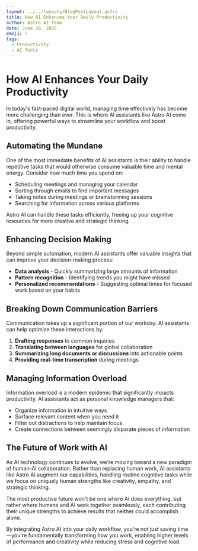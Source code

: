 ```yaml
---
layout: ../../layouts/BlogPostLayout.astro
title: How AI Enhances Your Daily Productivity
author: Astro AI Team
date: June 20, 2025
emoji: ⚡
tags: 
  - Productivity
  - AI Tools
---
```


# How AI Enhances Your Daily Productivity

In today's fast-paced digital world, managing time effectively has become more challenging than ever. This is where AI assistants like Astro AI come in, offering powerful ways to streamline your workflow and boost productivity.

## Automating the Mundane

One of the most immediate benefits of AI assistants is their ability to handle repetitive tasks that would otherwise consume valuable time and mental energy. Consider how much time you spend on:

- Scheduling meetings and managing your calendar
- Sorting through emails to find important messages
- Taking notes during meetings or brainstorming sessions
- Searching for information across various platforms

Astro AI can handle these tasks efficiently, freeing up your cognitive resources for more creative and strategic thinking.

## Enhancing Decision Making

Beyond simple automation, modern AI assistants offer valuable insights that can improve your decision-making process:

- **Data analysis** - Quickly summarizing large amounts of information
- **Pattern recognition** - Identifying trends you might have missed
- **Personalized recommendations** - Suggesting optimal times for focused work based on your habits

## Breaking Down Communication Barriers

Communication takes up a significant portion of our workday. AI assistants can help optimize these interactions by:

1. **Drafting responses** to common inquiries
2. **Translating between languages** for global collaboration
3. **Summarizing long documents or discussions** into actionable points
4. **Providing real-time transcription** during meetings

## Managing Information Overload

Information overload is a modern epidemic that significantly impacts productivity. AI assistants act as personal knowledge managers that:

- Organize information in intuitive ways
- Surface relevant content when you need it
- Filter out distractions to help maintain focus
- Create connections between seemingly disparate pieces of information

## The Future of Work with AI

As AI technology continues to evolve, we're moving toward a new paradigm of human-AI collaboration. Rather than replacing human work, AI assistants like Astro AI augment our capabilities, handling routine cognitive tasks while we focus on uniquely human strengths like creativity, empathy, and strategic thinking.

The most productive future won't be one where AI does everything, but rather where humans and AI work together seamlessly, each contributing their unique strengths to achieve results that neither could accomplish alone.

By integrating Astro AI into your daily workflow, you're not just saving time—you're fundamentally transforming how you work, enabling higher levels of performance and creativity while reducing stress and cognitive load.
